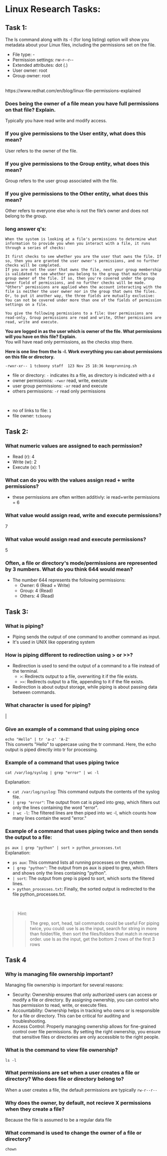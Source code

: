 # Linux Research Tasks: 

## Task 1: 

The ls command along with its -l (for long listing) option will show you metadata about your Linux files, including the permissions set on the file.
<br>

* File type: -
* Permission settings: rw-r--r--
* Extended attributes: dot (.)
* User owner: root
* Group owner: root
<br>
https://www.redhat.com/en/blog/linux-file-permissions-explained 

### Does being the owner of a file mean you have full permissions on that file? Explain. 

Typically you have read write and modify access. 

### If you give permissions to the User entity, what does this mean? 

User refers to the owner of the file.

### If you give permissions to the Group entity, what does this mean? 

Group refers to the user group associated with the file.

### If you give permissions to the Other entity, what does this mean? 

Other refers to everyone else who is not the file’s owner and does not belong to the group.

### long answer q's: 
```
When the system is looking at a file's permissions to determine what information to provide you when you interact with a file, it runs through a series of checks:

It first checks to see whether you are the user that owns the file. If so, then you are granted the user owner's permissions, and no further checks will be completed.
If you are not the user that owns the file, next your group membership is validated to see whether you belong to the group that matches the group owner of the file. If so, then you're covered under the group owner field of permissions, and no further checks will be made.
"Others" permissions are applied when the account interacting with the file is neither the user owner nor in the group that owns the files. Or, to put it another way, the three fields are mutually exclusive: You can not be covered under more than one of the fields of permission settings on a file.

You give the following permissions to a file: User permissions are read-only, Group permissions are read and write, Other permissions are read, write and execute.  
```
**You are logged in as the user which is owner of the file. What permissions will you have on this file? Explain.**
<br>
You will have read only permissions, as the checks stop there. 

**Here is one line from the ls -l. Work everything you can about permissions on this file or directory.**

`-rwxr-xr-- 1 tcboony staff  123 Nov 25 18:36 keeprunning.sh `
<br>

* file or directory: `-` indicates its a file, as directory is indicated with a `d`
* owner permissions: `-rwxr` read, write, execute <br>
* user group permissions: `-xr` read and execute <br>
* others permissions: `-r` read only permissions <br>
<br>

* no of links to file: `1` <br>
* file owner: `tcboony` <br>

## Task 2: 

### What numeric values are assigned to each permission? 
* Read (r): 4
* Write (w): 2
* Execute (x): 1

### What can do you with the values assign read + write permissions? 

* these permissions are often written additivly: ie read+write permissions = 6 

### What value would assign read, write and execute permissions? 

7 

### What value would assign read and execute permissions? 

5

### Often, a file or directory's mode/permissions are represented by 3 numbers. What do you think 644 would mean? 
* The number 644 represents the following permissions:
    * Owner: 6 (Read + Write)
    * Group: 4 (Read)
    * Others: 4 (Read)


## Task 3: 

### What is piping?

* Piping sends the output of one command to another command as input.
* It's used in UNIX like opperating system 

### How is piping different to redirection using > or >>?

* Redirection is used to send the output of a command to a file instead of the terminal.
  * `>`: Redirects output to a file, overwriting it if the file exists.
  * `>>`: Redirects output to a file, appending to it if the file exists.
* Redirection is about output storage, while piping is about passing data between commands.

### What character is used for piping?
| 

### Give an example of a command that using piping once
`echo "Hello" | tr 'a-z' 'A-Z'`
<br>
This converts "Hello" to uppercase using the tr command. Here, the echo output is piped directly into tr for processing.

### Example of a command that uses piping twice

`cat /var/log/syslog | grep "error" | wc -l`
<br>

Explanation:

* `cat /var/log/syslog`: This command outputs the contents of the syslog file.
* `| grep "error"`: The output from cat is piped into grep, which filters out only the lines containing the word "error".
* `| wc -l`: The filtered lines are then piped into wc -l, which counts how many lines contain the word "error."

### Example of a command that uses piping twice and then sends the output to a file:
`ps aux | grep "python" | sort > python_processes.txt`
<br>
Explanation:

* `ps aux`: This command lists all running processes on the system.
* `| grep "python"`: The output from ps aux is piped to grep, which filters and shows only the lines containing "python".
* `| sort`: The output from grep is piped to sort, which sorts the filtered lines.
* `> python_processes.txt`: Finally, the sorted output is redirected to the file python_processes.txt.

<br>

>Hint:
>
>>    The grep, sort, head, tail commands could be useful
>>    For piping twice, you could:
>>    use ls as the input, search for string in more than folder/file, then sort the files/folders that match in reverse order.
>>    use ls as the input, get the bottom 2 rows of the first 3 rows


## Task 4 


### Why is managing file ownership important?
Managing file ownership is important for several reasons:

* Security: Ownership ensures that only authorized users can access or modify a file or directory. By assigning ownership, you can control who has permission to read, write, or execute files.
* Accountability: Ownership helps in tracking who owns or is responsible for a file or directory. This can be critical for auditing and troubleshooting.
* Access Control: Properly managing ownership allows for fine-grained control over file permissions. By setting the right ownership, you ensure that sensitive files or directories are only accessible to the right people.

### What is the command to view file ownership?
`ls -l`
### What permissions are set when a user creates a file or directory? Who does file or directory belong to?
When a user creates a file, the default permissions are typically `rw-r--r-- `
### Why does the owner, by default, not recieve X permissions when they create a file?
Because the file is assumed to be a regular data file
### What command is used to change the owner of a file or directory?
`chown`